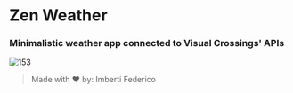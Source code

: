 # Zen Weather
### Minimalistic weather app connected to Visual Crossings' APIs

![153](https://github.com/FI-153/ZenWeather/assets/66013290/9092b192-03cd-4972-88ab-44feb8d53e27)

> Made with ❤️ by: Imberti Federico
